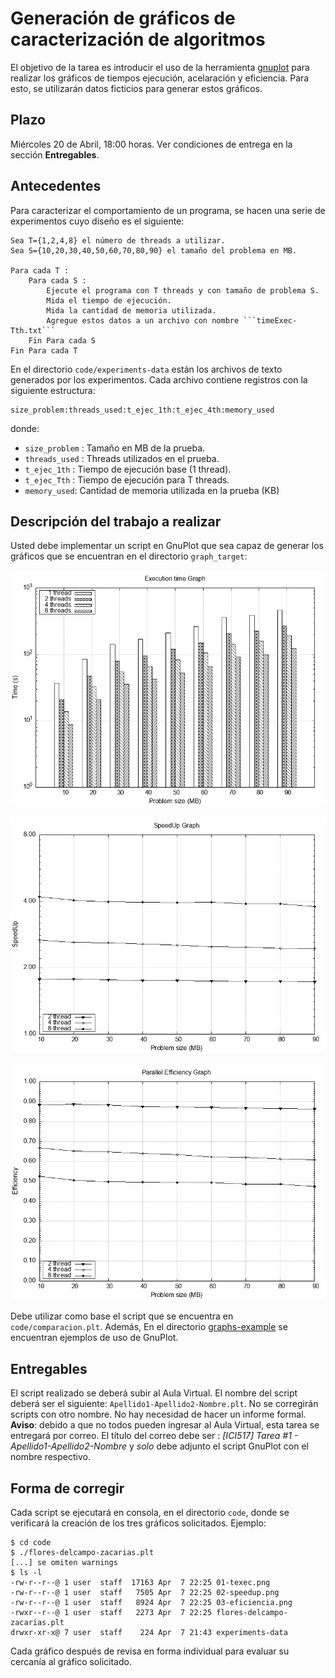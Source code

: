 # Generación de gráficos de caracterización de algoritmos

El objetivo de la tarea es introducir el uso de la herramienta [gnuplot](http://www.gnuplot.info) para realizar los gráficos de tiempos ejecución, acelaración y eficiencia. Para esto, se utilizarán datos ficticios para generar estos gráficos.

## Plazo

Miércoles 20 de Abril, 18:00 horas. Ver condiciones de entrega en la sección **Entregables**.

## Antecedentes

Para caracterizar el comportamiento de un programa, se hacen una serie de experimentos cuyo diseño es el siguiente:

```
Sea T={1,2,4,8} el número de threads a utilizar.
Sea S={10,20,30,40,50,60,70,80,90} el tamaño del problema en MB.

Para cada T :
	Para cada S :
		Ejecute el programa con T threads y con tamaño de problema S.
		Mida el tiempo de ejecución.
		Mida la cantidad de memoria utilizada.
		Agregue estos datos a un archivo con nombre ```timeExec-Tth.txt```
	Fin Para cada S
Fin Para cada T	
```

En el directorio ```code/experiments-data``` están los archivos de texto generados por los experimentos. Cada archivo contiene registros con la siguiente estructura:

```
size_problem:threads_used:t_ejec_1th:t_ejec_4th:memory_used
```

donde:
* ```size_problem``` : Tamaño en MB de la prueba.
* ```threads_used``` : Threads utilizados en el prueba.
* ```t_ejec_1th``` : Tiempo de ejecución base (1 thread).
* ```t_ejec_Tth``` : Tiempo de ejecución para T threads.
* ```memory_used```: Cantidad de memoria utilizada en la prueba (KB)

## Descripción del trabajo a realizar

Usted debe implementar un script en GnuPlot que sea capaz de generar los gráficos que se encuentran en el directorio ```graph_target```:

![](https://github.com/g-courses/ICI517/blob/main/tareas/tarea01/graph-target/01-texec.png)

![](https://github.com/g-courses/ICI517/blob/main/tareas/tarea01/graph-target/02-speedup.png)

![](https://github.com/g-courses/ICI517/blob/main/tareas/tarea01/graph-target/03-eficiencia.png)

Debe utilizar como base el script que se encuentra en ```code/comparacion.plt```. Además, En el directorio [graphs-example](https://github.com/g-courses/ICI517/edit/main/tareas/tarea01/graph-examples) se encuentran ejemplos de uso de GnuPlot.

## Entregables

El script realizado se deberá subir al Aula Virtual. El nombre del script deberá ser el siguiente: ```Apellido1-Apellido2-Nombre.plt```. No se corregirán scripts con otro nombre. No hay necesidad de hacer un informe formal.
**Aviso**: debido a que no todos pueden ingresar al Aula Virtual, esta tarea se entregará por correo. El título del correo debe ser : *[ICI517] Tarea #1 - Apellido1-Apellido2-Nombre* y *solo* debe adjunto el script GnuPlot con el nombre respectivo.
 
## Forma de corregir

Cada script se ejecutará en consola, en el directorio ```code```, donde se verificará la creación de los tres gráficos solicitados. Ejemplo:

```
$ cd code
$ ./flores-delcampo-zacarias.plt
[...] se omiten warnings
$ ls -l 
-rw-r--r--@ 1 user  staff  17163 Apr  7 22:25 01-texec.png
-rw-r--r--@ 1 user  staff   7505 Apr  7 22:25 02-speedup.png
-rw-r--r--@ 1 user  staff   8924 Apr  7 22:25 03-eficiencia.png
-rwxr--r--@ 1 user  staff   2273 Apr  7 22:25 flores-delcampo-zacarias.plt
drwxr-xr-x@ 7 user  staff    224 Apr  7 21:43 experiments-data
```

Cada gráfico después de revisa en forma individual para evaluar su cercanía al gráfico solicitado.

